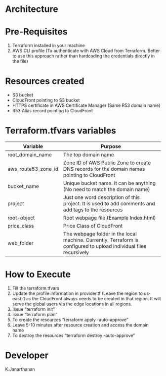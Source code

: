 # Architecture

# Pre-Requisites

1.	Terraform installed in your machine
2.	AWS CLI profile (To authenticate with AWS Cloud from Terraform. Better to use this approach rather than hardcoding the credentials directly in the file)

# Resources created

- S3 bucket
- CloudFront pointing to S3 bucket
- HTTPS certificate in AWS Certificate Manager (Same R53 domain name)
- R53 Alias record pointing to CloudFront

# Terraform.tfvars variables

| Variable            | Purpose                                                                   |
|---------------------|---------------------------------------------------------------------------|
| root_domain_name    | The top domain name                                                       |
| aws_route53_zone_id | Zone ID of AWS Public Zone to create DNS records for the domain names pointing to CloudFront |
| bucket_name         | Unique bucket name. It can be anything (No need to match the domain name) |
| project             | Just one word description of this project. It is used to add comments and add tags to the resources |
| root-object         | Root webpage file (Example Index.html)                                   |
| price_class         | Price Class of CloudFront                                                |
| web_folder          | The webpage folder in the local machine. Currently, Terraform is configured to upload individual files recursively |


# How to Execute

1.	Fill the terraform.tfvars
2.	Update the profile information in provider.tf 
(Leave the region to us-east-1 as the CloudFront always needs to be created in that region. It will serve the global users via the edge locations in all regions.
3.	Issue “terraform init”
4.	Issue “terraform plan”
5.	To create the resources “terraform apply -auto-approve”
6.	Leave 5-10 minutes after resource creation and access the domain name
7.	To destroy the resources “terraform destroy -auto-approve”

# Developer 
K.Janarthanan
